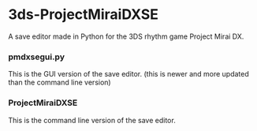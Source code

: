 # 3ds-ProjectMiraiDXSE
A save editor made in Python for the 3DS rhythm game Project Mirai DX.

### pmdxsegui.py
This is the GUI version of the save editor.  (this is newer and more updated than the command line version)

### ProjectMiraiDXSE
This is the command line version of the save editor.
